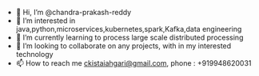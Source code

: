 - 👋 Hi, I’m @chandra-prakash-reddy
- 👀 I’m interested in java,python,microservices,kubernetes,spark,Kafka,data engineering
- 🌱 I’m currently learning to process large scale distributed processing
- 💞️ I’m looking to collaborate on any projects, with in my interested technology
- 📫 How to reach me ckistaiahgari@gmail.com, phone : +919948620031

<!---
chandra-prakash-reddy/chandra-prakash-reddy is a ✨ special ✨ repository because its `README.md` (this file) appears on your GitHub profile.
You can click the Preview link to take a look at your changes.
--->
